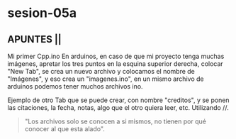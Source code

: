 # sesion-05a
## APUNTES ||

Mi primer Cpp.ino
En arduinos, en caso de que mi proyecto tenga muchas imágenes, apretar los tres puntos en la esquina superior derecha, colocar "New Tab", se crea un nuevo archivo y colocamos el nombre de "Imágenes", y eso crea un "imagenes.ino", en un mismo archivo de arduinos podemos tener muchos archivos ino.

Ejemplo de otro Tab que se puede crear, con nombre "creditos", y se ponen las citaciones, la fecha, notas, algo que el otro quiera leer, etc. Utilizando //.

> "Los archivos solo se conocen a si mismos, no tienen por qué conocer al que esta alado". 
